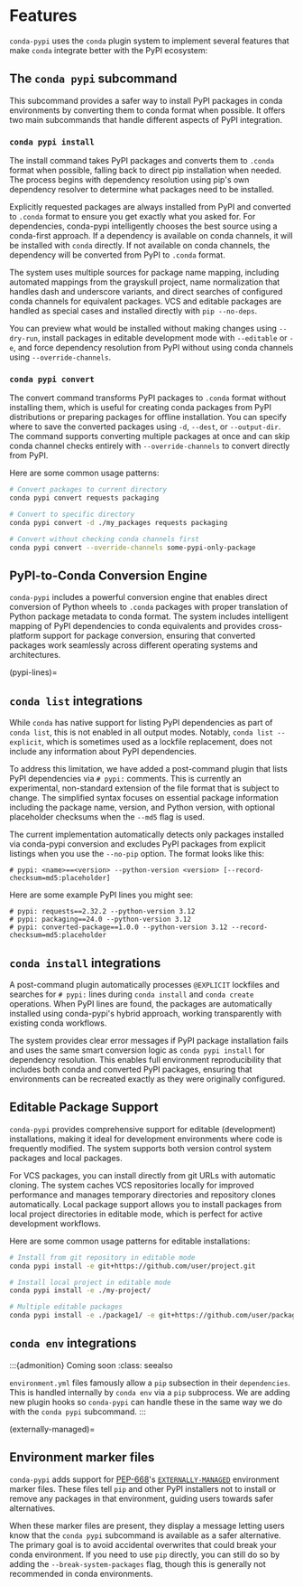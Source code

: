 # Features

`conda-pypi` uses the `conda` plugin system to implement several features
that make `conda` integrate better with the PyPI ecosystem:

## The `conda pypi` subcommand

This subcommand provides a safer way to install PyPI packages in conda
environments by converting them to conda format when possible. It offers two
main subcommands that handle different aspects of PyPI integration.

### `conda pypi install`

The install command takes PyPI packages and converts them to `.conda` format
when possible, falling back to direct pip installation when needed. The
process begins with dependency resolution using pip's own dependency resolver
to determine what packages need to be installed.

Explicitly requested packages are always installed from PyPI and converted
to `.conda` format to ensure you get exactly what you asked for. For
dependencies, conda-pypi intelligently chooses the best source using a
conda-first approach. If a dependency is available on conda channels, it will
be installed with `conda` directly. If not available on conda channels, the
dependency will be converted from PyPI to `.conda` format.

The system uses multiple sources for package name mapping, including
automated mappings from the grayskull project, name normalization that
handles dash and underscore variants, and direct searches of configured conda
channels for equivalent packages. VCS and editable packages are handled as
special cases and installed directly with `pip --no-deps`.

You can preview what would be installed without making changes using
`--dry-run`, install packages in editable development mode with `--editable`
or `-e`, and force dependency resolution from PyPI without using conda
channels using `--override-channels`.

### `conda pypi convert`

The convert command transforms PyPI packages to `.conda` format without
installing them, which is useful for creating conda packages from PyPI
distributions or preparing packages for offline installation. You can specify
where to save the converted packages using `-d`, `--dest`, or `--output-dir`.
The command supports converting multiple packages at once and can skip conda
channel checks entirely with `--override-channels` to convert directly from
PyPI.

Here are some common usage patterns:

```bash
# Convert packages to current directory
conda pypi convert requests packaging

# Convert to specific directory
conda pypi convert -d ./my_packages requests packaging

# Convert without checking conda channels first
conda pypi convert --override-channels some-pypi-only-package
```

## PyPI-to-Conda Conversion Engine

`conda-pypi` includes a powerful conversion engine that enables direct
conversion of Python wheels to `.conda` packages with proper translation of
Python package metadata to conda format. The system includes intelligent
mapping of PyPI dependencies to conda equivalents and provides cross-platform
support for package conversion, ensuring that converted packages work
seamlessly across different operating systems and architectures.

(pypi-lines)=

## `conda list` integrations

While `conda` has native support for listing PyPI dependencies as part of
`conda list`, this is not enabled in all output modes. Notably, `conda list
--explicit`, which is sometimes used as a lockfile replacement, does not
include any information about PyPI dependencies.

To address this limitation, we have added a post-command plugin that lists
PyPI dependencies via `# pypi:` comments. This is currently an experimental,
non-standard extension of the file format that is subject to change. The
simplified syntax focuses on essential package information including the
package name, version, and Python version, with optional placeholder
checksums when the `--md5` flag is used.

The current implementation automatically detects only packages installed via
conda-pypi conversion and excludes PyPI packages from explicit listings when
you use the `--no-pip` option. The format looks like this:

```
# pypi: <name>==<version> --python-version <version> [--record-checksum=md5:placeholder]
```

Here are some example PyPI lines you might see:
```
# pypi: requests==2.32.2 --python-version 3.12
# pypi: packaging==24.0 --python-version 3.12
# pypi: converted-package==1.0.0 --python-version 3.12 --record-checksum=md5:placeholder
```

## `conda install` integrations

A post-command plugin automatically processes `@EXPLICIT` lockfiles and
searches for `# pypi:` lines during `conda install` and `conda create`
operations. When PyPI lines are found, the packages are automatically
installed using conda-pypi's hybrid approach, working transparently with
existing conda workflows.

The system provides clear error messages if PyPI package installation fails
and uses the same smart conversion logic as `conda pypi install` for
dependency resolution. This enables full environment reproducibility that
includes both conda and converted PyPI packages, ensuring that environments
can be recreated exactly as they were originally configured.

## Editable Package Support

`conda-pypi` provides comprehensive support for editable (development)
installations, making it ideal for development environments where code is
frequently modified. The system supports both version control system packages
and local packages.

For VCS packages, you can install directly from git URLs with automatic
cloning. The system caches VCS repositories locally for improved performance
and manages temporary directories and repository clones automatically. Local
package support allows you to install packages from local project directories
in editable mode, which is perfect for active development workflows.

Here are some common usage patterns for editable installations:

```bash
# Install from git repository in editable mode
conda pypi install -e git+https://github.com/user/project.git

# Install local project in editable mode
conda pypi install -e ./my-project/

# Multiple editable packages
conda pypi install -e ./package1/ -e git+https://github.com/user/package2.git
```

## `conda env` integrations

:::{admonition} Coming soon
:class: seealso

`environment.yml` files famously allow a `pip` subsection in their
`dependencies`. This is handled internally by `conda env` via a `pip`
subprocess. We are adding new plugin hooks so `conda-pypi` can handle these
in the same way we do with the `conda pypi` subcommand.
:::

(externally-managed)=

## Environment marker files

`conda-pypi` adds support for
[PEP-668](https://peps.python.org/pep-0668/)'s
[`EXTERNALLY-MANAGED`](https://packaging.python.org/en/latest/specifications/externally-managed-environments/)
environment marker files. These files tell `pip` and other PyPI installers
not to install or remove any packages in that environment, guiding users
towards safer alternatives.

When these marker files are present, they display a message letting users
know that the `conda pypi` subcommand is available as a safer alternative. The
primary goal is to avoid accidental overwrites that could break your conda
environment. If you need to use `pip` directly, you can still do so by adding
the `--break-system-packages` flag, though this is generally not recommended
in conda environments.
